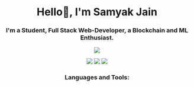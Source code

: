 <h1 align="center">Hello👋, I'm Samyak Jain</h1>
<h3 align="center">I'm a Student, Full Stack Web-Developer, a Blockchain and ML Enthusiast.</h3>

<p align="center">
<img src='https://komarev.com/ghpvc/?username=SamyakJain2020' />
</p>
<p align="center">
<a href="https://www.linkedin.com/in/samyak-j-8442a2141/" target="blank"><img src="https://img.shields.io/badge/LinkedIn-0077B5?style=for-the-badge&logo=linkedin&logoColor=white"/></a>
<a href="https://www.instagram.com/samyak190/" target="blank"><img src="https://img.shields.io/badge/Instagram-E4405F?style=for-the-badge&logo=instagram&logoColor=white"/></a>
<a href="mailto:2samyakj@gmail.com" target="blank"><img src="https://img.shields.io/badge/Gmail-D14836?style=for-the-badge&logo=gmail&logoColor=white"/></a>
</p>

<h3 align="center">Languages and Tools:</h3>

